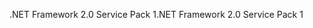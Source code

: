 <span data-ttu-id="332fa-101">.NET Framework 2.0 Service Pack 1</span><span class="sxs-lookup"><span data-stu-id="332fa-101">.NET Framework 2.0 Service Pack 1</span></span>
